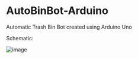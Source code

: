 # AutoBinBot-Arduino
Automatic Trash Bin Bot created using Arduino Uno

Schematic:

![image](https://user-images.githubusercontent.com/100855236/219855323-639f2d72-79cc-434e-9d3c-1e083b0ed418.png)
